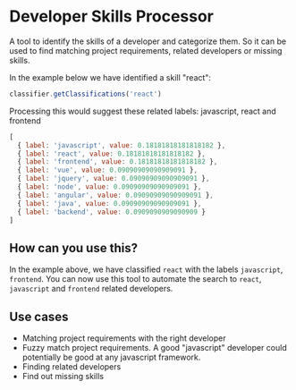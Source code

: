 # Developer Skills Processor

A tool to identify the skills of a developer and categorize them. So it can be used to find matching project requirements, related developers or missing skills.

In the example below we have identified a skill "react":

```javascript
classifier.getClassifications('react')
```

Processing this would suggest these related labels: javascript, react and frontend

```javascript
[
  { label: 'javascript', value: 0.18181818181818182 },
  { label: 'react', value: 0.18181818181818182 },
  { label: 'frontend', value: 0.18181818181818182 },
  { label: 'vue', value: 0.09090909090909091 },
  { label: 'jquery', value: 0.09090909090909091 },
  { label: 'node', value: 0.09090909090909091 },
  { label: 'angular', value: 0.09090909090909091 },
  { label: 'java', value: 0.09090909090909091 },
  { label: 'backend', value: 0.0909090909090909 }
]
```

## How can you use this?
In the example above, we have classified `react` with the labels `javascript`, `frontend`. You can now use this tool to automate the search to `react`, `javascript` and `frontend` related developers.


## Use cases
- Matching project requirements with the right developer
- Fuzzy match project requirements. A good "javascript" developer could potentially be good at any javascript framework.
- Finding related developers
- Find out missing skills
